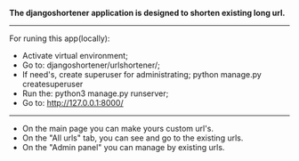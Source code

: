 **The djangoshortener application is designed to shorten existing long url.**
***
For runing this app(locally):
- Activate virtual environment;
- Go to: djangoshortener/urlshortener/;
- If need's, create superuser for administrating;
  python manage.py createsuperuser
- Run the: python3 manage.py runserver;
- Go to: http://127.0.0.1:8000/
***
* On the main page you can make yours custom url's.
* On the "All urls" tab, you can see and go to the existing urls.
* On the "Admin panel" you can manage by existing urls.

